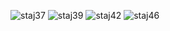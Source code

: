 ![staj37](https://github.com/busecansuuu/note_app/assets/103958071/7becb6f0-bb08-4811-8075-a5d4966a7fa8)
![staj39](https://github.com/busecansuuu/note_app/assets/103958071/e91b1f0f-5d35-456d-b23a-b51c0efdb291)
![staj42](https://github.com/busecansuuu/note_app/assets/103958071/3ca618b6-b124-4cdc-8c41-4dfe67ad297b)
![staj46](https://github.com/busecansuuu/note_app/assets/103958071/77815382-8f76-499a-8f31-7d135f58259d)




